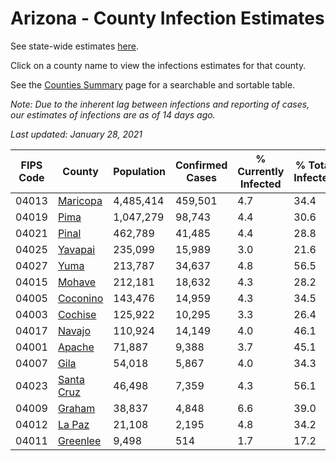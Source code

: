 # Arizona - County Infection Estimates

See state-wide estimates [here](/infections/us-az).

Click on a county name to view the infections estimates for that county.

See the [Counties Summary](/infections/summary-counties) page for a searchable and sortable table.

*Note: Due to the inherent lag between infections and reporting of cases, our estimates of infections are as of 14 days ago.*

*Last updated: January 28, 2021*

|   FIPS Code |                   County |   Population |   Confirmed Cases |   % Currently Infected |   % Total Infected |
|-------------|--------------------------|--------------|-------------------|------------------------|--------------------|
|       04013 |     [Maricopa](maricopa) |    4,485,414 |           459,501 |                    4.7 |               34.4 |
|       04019 |             [Pima](pima) |    1,047,279 |            98,743 |                    4.4 |               30.6 |
|       04021 |           [Pinal](pinal) |      462,789 |            41,485 |                    4.4 |               28.8 |
|       04025 |       [Yavapai](yavapai) |      235,099 |            15,989 |                    3.0 |               21.6 |
|       04027 |             [Yuma](yuma) |      213,787 |            34,637 |                    4.8 |               56.5 |
|       04015 |         [Mohave](mohave) |      212,181 |            18,632 |                    4.3 |               28.2 |
|       04005 |     [Coconino](coconino) |      143,476 |            14,959 |                    4.3 |               34.5 |
|       04003 |       [Cochise](cochise) |      125,922 |            10,295 |                    3.3 |               26.4 |
|       04017 |         [Navajo](navajo) |      110,924 |            14,149 |                    4.0 |               46.1 |
|       04001 |         [Apache](apache) |       71,887 |             9,388 |                    3.7 |               45.1 |
|       04007 |             [Gila](gila) |       54,018 |             5,867 |                    4.0 |               34.3 |
|       04023 | [Santa Cruz](santa-cruz) |       46,498 |             7,359 |                    4.3 |               56.1 |
|       04009 |         [Graham](graham) |       38,837 |             4,848 |                    6.6 |               39.0 |
|       04012 |         [La Paz](la-paz) |       21,108 |             2,195 |                    4.8 |               34.2 |
|       04011 |     [Greenlee](greenlee) |        9,498 |               514 |                    1.7 |               17.2 |